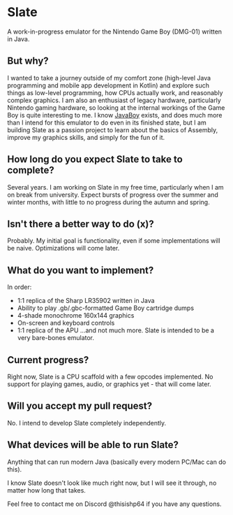 # Slate
A work-in-progress emulator for the Nintendo Game Boy (DMG-01) written in Java.

## But why?
I wanted to take a journey outside of my comfort zone (high-level Java programming and mobile app development in Kotlin) and explore such things as low-level programming, how CPUs actually work, and reasonably complex graphics. I am also an enthusiast of legacy hardware, particularly Nintendo gaming hardware, so looking at the internal workings of the Game Boy is quite interesting to me. I know [JavaBoy](https://github.com/DidgeridooMH/JavaBoy) exists, and does much more than I intend for this emulator to do even in its finished state, but I am building Slate as a passion project to learn about the basics of Assembly, improve my graphics skills, and simply for the fun of it.

## How long do you expect Slate to take to complete?
Several years. I am working on Slate in my free time, particularly when I am on break from university. Expect bursts of progress over the summer and winter months, with little to no progress during the autumn and spring.

## Isn't there a better way to do (x)?
Probably. My initial goal is functionality, even if some implementations will be naive. Optimizations will come later.

## What do you want to implement?
In order:
- 1:1 replica of the Sharp LR35902 written in Java
- Ability to play .gb/.gbc-formatted Game Boy cartridge dumps
- 4-shade monochrome 160x144 graphics
- On-screen and keyboard controls
- 1:1 replica of the APU
...and not much more. Slate is intended to be a very bare-bones emulator.

## Current progress?
Right now, Slate is a CPU scaffold with a few opcodes implemented. No support for playing games, audio, or graphics yet - that will come later.

## Will you accept my pull request?
No. I intend to develop Slate completely independently.

## What devices will be able to run Slate?
Anything that can run modern Java (basically every modern PC/Mac can do this).

I know Slate doesn't look like much right now, but I will see it through, no matter how long that takes.

Feel free to contact me on Discord @thisishp64 if you have any questions.